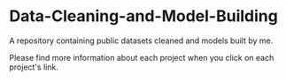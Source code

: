 # Data-Cleaning-and-Model-Building
A repository containing public datasets cleaned and models built by me.

Please find more information about each project when you click on each project's link.
